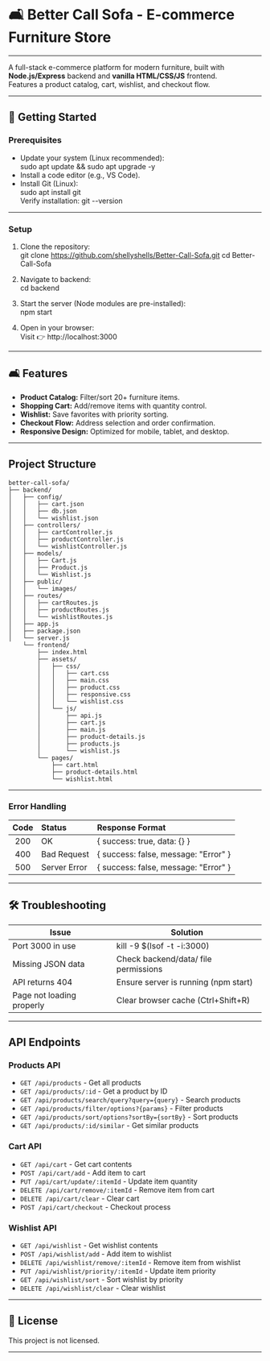 
# 🛋️ Better Call Sofa - E-commerce Furniture Store

---

A full-stack e-commerce platform for modern furniture, built with **Node.js/Express** backend and **vanilla HTML/CSS/JS** frontend.  
Features a product catalog, cart, wishlist, and checkout flow.

---

## 🚀 Getting Started

### Prerequisites

- Update your system (Linux recommended):  
  sudo apt update && sudo apt upgrade -y
- Install a code editor (e.g., VS Code).
- Install Git (Linux):  
  sudo apt install git  
  Verify installation: git --version

---

### Setup

1. Clone the repository:  
   git clone https://github.com/shellyshells/Better-Call-Sofa.git
   cd Better-Call-Sofa

2. Navigate to backend:  
   cd backend

3. Start the server (Node modules are pre-installed):  
   npm start

4. Open in your browser:  
   Visit 👉 http://localhost:3000

---

## 🛋️ Features

- **Product Catalog:** Filter/sort 20+ furniture items.
- **Shopping Cart:** Add/remove items with quantity control.
- **Wishlist:** Save favorites with priority sorting.
- **Checkout Flow:** Address selection and order confirmation.
- **Responsive Design:** Optimized for mobile, tablet, and desktop.

---


## Project Structure

```
better-call-sofa/
├── backend/
│   ├── config/
│   │   ├── cart.json
│   │   ├── db.json
│   │   └── wishlist.json
│   ├── controllers/
│   │   ├── cartController.js
│   │   ├── productController.js
│   │   └── wishlistController.js
│   ├── models/
│   │   ├── Cart.js
│   │   ├── Product.js
│   │   └── Wishlist.js
│   ├── public/
│   │   └── images/
│   ├── routes/
│   │   ├── cartRoutes.js
│   │   ├── productRoutes.js
│   │   └── wishlistRoutes.js
│   ├── app.js
│   ├── package.json
│   └── server.js
    └── frontend/
        ├── index.html
        ├── assets/
        │   ├── css/
        │   │   ├── cart.css
        │   │   ├── main.css
        │   │   ├── product.css
        │   │   ├── responsive.css
        │   │   └── wishlist.css
        │   └── js/
        │       ├── api.js
        │       ├── cart.js
        │       ├── main.js
        │       ├── product-details.js
        │       ├── products.js
        │       └── wishlist.js
        └── pages/
            ├── cart.html
            ├── product-details.html
            └── wishlist.html
```

---

### Error Handling

| Code | Status        | Response Format                         |
|:----:|:--------------|:----------------------------------------|
| 200  | OK            | { success: true, data: {} }             |
| 400  | Bad Request   | { success: false, message: "Error" }    |
| 500  | Server Error  | { success: false, message: "Error" }    |

---

## 🛠️ Troubleshooting

| Issue                    | Solution                                 |
|---------------------------|-----------------------------------------|
| Port 3000 in use          | kill -9 $(lsof -t -i:3000)               |
| Missing JSON data         | Check backend/data/ file permissions    |
| API returns 404           | Ensure server is running (npm start)    |
| Page not loading properly | Clear browser cache (Ctrl+Shift+R)      |

---

## API Endpoints

### Products API

- `GET /api/products` - Get all products
- `GET /api/products/:id` - Get a product by ID
- `GET /api/products/search/query?query={query}` - Search products
- `GET /api/products/filter/options?{params}` - Filter products
- `GET /api/products/sort/options?sortBy={sortBy}` - Sort products
- `GET /api/products/:id/similar` - Get similar products

### Cart API

- `GET /api/cart` - Get cart contents
- `POST /api/cart/add` - Add item to cart
- `PUT /api/cart/update/:itemId` - Update item quantity
- `DELETE /api/cart/remove/:itemId` - Remove item from cart
- `DELETE /api/cart/clear` - Clear cart
- `POST /api/cart/checkout` - Checkout process

### Wishlist API

- `GET /api/wishlist` - Get wishlist contents
- `POST /api/wishlist/add` - Add item to wishlist
- `DELETE /api/wishlist/remove/:itemId` - Remove item from wishlist
- `PUT /api/wishlist/priority/:itemId` - Update item priority
- `GET /api/wishlist/sort` - Sort wishlist by priority
- `DELETE /api/wishlist/clear` - Clear wishlist

---

## 📄 License

This project is not licensed.

---